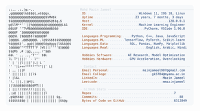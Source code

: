<picture>
  <source srcset="https://raw.githubusercontent.com/mmazinjameel/mmazinjameel/main/dark_mode.svg?v=1749352664" media="(prefers-color-scheme: dark)">
  <img src="https://raw.githubusercontent.com/mmazinjameel/mmazinjameel/main/light_mode.svg?v=1749352664">
</picture>
